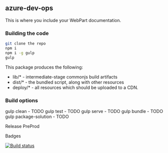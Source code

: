 ## azure-dev-ops

This is where you include your WebPart documentation.

### Building the code

```bash
git clone the repo
npm i
npm i -g gulp
gulp
```

This package produces the following:

* lib/* - intermediate-stage commonjs build artifacts
* dist/* - the bundled script, along with other resources
* deploy/* - all resources which should be uploaded to a CDN.

### Build options

gulp clean - TODO
gulp test - TODO
gulp serve - TODO
gulp bundle - TODO
gulp package-solution - TODO

Release PreProd

Badges

[![Build status](https://dev.azure.com/aequos/ModernSearch/_apis/build/status/ModernSearch-CI)](https://dev.azure.com/aequos/ModernSearch/_build/latest?definitionId=3)